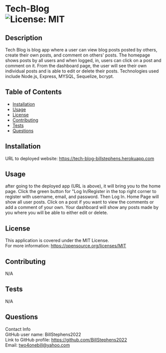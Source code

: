 # Tech-Blog<br>![License: MIT](https://img.shields.io/badge/License-MIT-yellow.svg)

  ## Description

  Tech Blog is blog app where a user can view blog posts posted by others, create their own posts, and comment on others' posts.  The homepage shows posts by all users and when logged, in, users can click on a post and comment on it.  From the dashboard page, the user will see their own individual posts and is able to edit or delete their posts.  Technologies used include Node.js, Express, MYSQL, Sequelize, bcrypt.

  
  
  ## Table of Contents
  
  - [Installation](#installation)
  - [Usage](#usage)
  - [License](#license)
  - [Contributing](#contributing)
  - [Tests](#tests)
  - [Questions](#questions)
  
  ## Installation
  
  URL to deployed website:  https://tech-blog-billstephens.herokuapp.com
  
  ## Usage
  
  after going to the deployed app (URL is above), it will bring you to the home page.  Click the green button for "Log In/Register in the top right corner to register with username, email, and password.  Then Log In.  Home Page will show all user posts.  Click on a post if you want to view the comments or add a comment of your own.  Your dashboard will show any posts made by you where you will be able to either edit or delete.

  ## License
This application is covered under the MIT License.
<br>For more information: https://opensource.org/licenses/MIT
  
  ## Contributing
  N/A
  
  ## Tests
  N/A

  ## Questions
  Contact Info<br>
  GitHub user name: BillStephens2022<br>
  Link to GitHub profile: https://github.com/BillStephens2022<br>
  Email: two4onebill@yahoo.com
